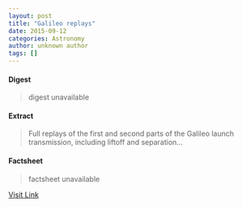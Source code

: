 ```yaml
---
layout: post
title: "Galileo replays"
date: 2015-09-12
categories: Astronomy
author: unknown author
tags: []
---
```



#### Digest
>digest unavailable

#### Extract
>Full replays of the first and second parts of the Galileo launch transmission, including liftoff and separation...

#### Factsheet
>factsheet unavailable

[Visit Link](http://www.esa.int/spaceinvideos/Sets/Galileo_9_10)


